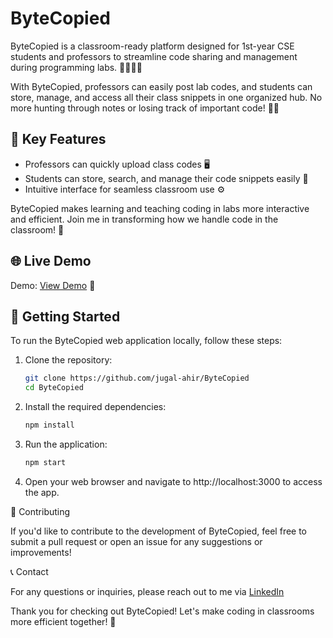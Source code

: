 # ByteCopied

ByteCopied is a classroom-ready platform designed for 1st-year CSE students and professors to streamline code sharing and management during programming labs. 🧑‍💻👩‍🏫

With ByteCopied, professors can easily post lab codes, and students can store, manage, and access all their class snippets in one organized hub. No more hunting through notes or losing track of important code! 📂✨

## 🔗 Key Features
- Professors can quickly upload class codes 🖥️
- Students can store, search, and manage their code snippets easily 💾
- Intuitive interface for seamless classroom use ⚙️

ByteCopied makes learning and teaching coding in labs more interactive and efficient. Join me in transforming how we handle code in the classroom! 🚀

## 🌐 Live Demo
Demo: [View Demo](https://jugal-ahir.github.io/ByteCopied/) 🌟  

## 🚀 Getting Started

To run the ByteCopied web application locally, follow these steps:

1. Clone the repository:
   ```bash
   git clone https://github.com/jugal-ahir/ByteCopied
   cd ByteCopied
2. Install the required dependencies:
   ```bash
   npm install
3. Run the application:
   ```bash
   npm start
4. Open your web browser and navigate to http://localhost:3000 to access the app.

📄 Contributing

If you'd like to contribute to the development of ByteCopied, feel free to submit a pull request or open an issue for any suggestions or improvements!

📞 Contact

For any questions or inquiries, please reach out to me via [LinkedIn](https://www.linkedin.com/posts/jugal-vaghmashi-7b69b1294_bytecopied-codemanagement-cse-activity-7251801103963430912-AzaJ?utm_source=share&utm_medium=member_desktop)

Thank you for checking out ByteCopied! Let's make coding in classrooms more efficient together! 🎉
